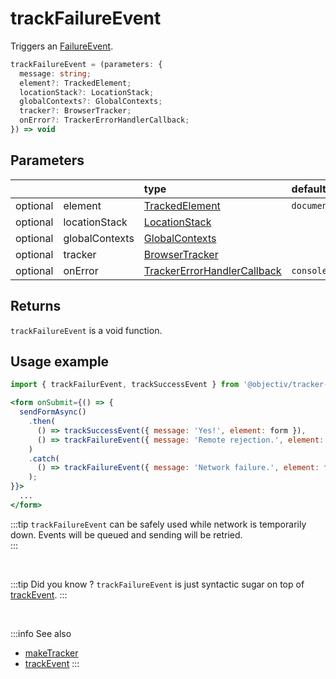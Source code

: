 # trackFailureEvent

Triggers an [FailureEvent](/taxonomy/reference/events/FailureEvent.md).

```typescript
trackFailureEvent = (parameters: {
  message: string;
  element?: TrackedElement;
  locationStack?: LocationStack;
  globalContexts?: GlobalContexts;
  tracker?: BrowserTracker;
  onError?: TrackerErrorHandlerCallback;  
}) => void
```

## Parameters
|          |                | type                                                                                              | default value
| :-:      | :--            | :--                                                                                               | :--           
| optional | element        | [TrackedElement](/tracking/browser/api-reference/definitions/TrackedElement.md)                           | `document`
| optional | locationStack  | [LocationStack](/tracking/browser/api-reference/core/LocationStack.md)                                    |
| optional | globalContexts | [GlobalContexts](/tracking/browser/api-reference/core/GlobalContexts.md)                                  |
| optional | tracker        | [BrowserTracker](/tracking/browser/api-reference/general/BrowserTracker.md)                               |
| optional | onError        | [TrackerErrorHandlerCallback](/tracking/browser/api-reference/definitions/TrackerErrorHandlerCallback.md) | `console.error`

## Returns
`trackFailureEvent` is a void function.

## Usage example

```jsx
import { trackFailurEvent, trackSuccessEvent } from '@objectiv/tracker-browser';
```

```jsx
<form onSubmit={() => {
  sendFormAsync()
    .then(
      () => trackSuccessEvent({ message: 'Yes!', element: form }), 
      () => trackFailureEvent({ message: 'Remote rejection.', element: form })
    )
    .catch(
      () => trackFailureEvent({ message: 'Network failure.', element: form })
    );
}}>
  ...
</form>
```

:::tip
`trackFailureEvent` can be safely used while network is temporarily down. Events will be queued and sending will be retried.  
:::

<br />

:::tip Did you know ?
`trackFailureEvent` is just syntactic sugar on top of [trackEvent](/tracking/browser/api-reference/eventTrackers/trackEvent.md).
:::

<br />

:::info See also
- [makeTracker](/tracking/browser/api-reference/general/makeTracker.md)
- [trackEvent](/tracking/browser/api-reference/eventTrackers/trackEvent.md)
:::

